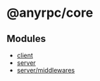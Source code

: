# @anyrpc/core

## Modules

- [client](client/index.md)
- [server](server/index.md)
- [server/middlewares](server/middlewares/index.md)
